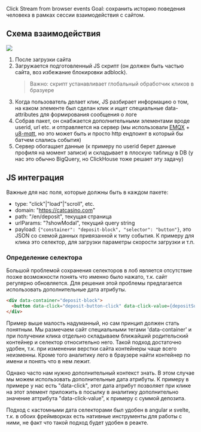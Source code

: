 Click Stream from browser events
Goal: сохранить историю поведения человека в рамках сессии взаимодействия с сайтом.
## Схема взаимодействия
[![](https://mermaid.ink/img/pako:eNplUTtzwjAM_is6rQ29EALJeWDo0aXXTmy9LCYW4IPYqR9QyvHfKyfQpZpkfQ_J0hVbqwgFevqKZFpaablzsmuMjMGa2G3INQY4Ns6ePTmYLJdPXgcS8G6lgpSOhJQl9MEUsNMngrc1aBPItdQH68C3TvfhnyXTBHTyQB4ktEfdHkYKqxPKrFNy9GTUCLPp1oLlKuxD6IGtz_4-yEAedKsX1nBb-hOBkkFupCfMsCPXSa3499ekbDDsqaMGBaeKtjIeQ4ONuTE1bWN9MS2K4CJlGHv2eSwLxVYePVd7aVBc8RvFJH_OOYqqnOV1WS6KeV5XeVlleEFRTBmdz-qyropZvpgWi1uGP9ay0fRh_ao0z_3nTMPzY7zVcLKh2-cgGkdyNu72d8HtFwJFmHs?type=png)](https://mermaid.live/edit#pako:eNplUTtzwjAM_is6rQ29EALJeWDo0aXXTmy9LCYW4IPYqR9QyvHfKyfQpZpkfQ_J0hVbqwgFevqKZFpaablzsmuMjMGa2G3INQY4Ns6ePTmYLJdPXgcS8G6lgpSOhJQl9MEUsNMngrc1aBPItdQH68C3TvfhnyXTBHTyQB4ktEfdHkYKqxPKrFNy9GTUCLPp1oLlKuxD6IGtz_4-yEAedKsX1nBb-hOBkkFupCfMsCPXSa3499ekbDDsqaMGBaeKtjIeQ4ONuTE1bWN9MS2K4CJlGHv2eSwLxVYePVd7aVBc8RvFJH_OOYqqnOV1WS6KeV5XeVlleEFRTBmdz-qyropZvpgWi1uGP9ay0fRh_ao0z_3nTMPzY7zVcLKh2-cgGkdyNu72d8HtFwJFmHs)
1. После загрузки сайта
2. Загружается подготовленный JS скрипт (он должен быть частью сайта, воз избежание блокировки adblock).
   > Важно: скрипт устанавливает глобальный обработчик кликов в бразуере
3. Когда пользователь делает клик, JS разбирает информацию о том, на каком элементе был сделан клик и ищет специальные data-attributes для формирования сообщения о логе
4. Собрав пакет, он снабжается дополнительными элементами вроде userid, url etc. и отправляется на сервер (мы использовали [EMQX](https://github.com/emqx/emqx) + [u8-mqtt](https://www.npmjs.com/package/u8-mqtt), но это может быть и просто http ендпоинт в который бы батчем слались события)
5. Сервер обогащает данные (к примеру по userid берет данные профиля на момент записи) и складывает в плоскую таблицу в DB (у нас это обычно BigQuery, но ClickHouse тоже решает эту задачу)

## JS интеграция
Важные для нас поля, которые должны быть в каждом пакете:
- type: "click"|"load"|"scroll", etc.
- domain: "https://catcasino.com"
- path: "/en/deposit", текущая страница
- urlParams: "?showModal", текущий query string
- payload: `{"constainer": "deposit-block", "selector": "button"}`, это JSON со схемой данных привязанной к типу события. К примеру для клика это селектор, для загрузки параметры скорости загрузки и т.п.

### Определение селектора
Большой проблемой сохранения селекторов в лоб является отсутствие позже возможности понять что именно было нажато, т.к. сайт регулярно обновляется. Для решения этой проблемы предлагается использовать дополнительные дата атрибуты.
```html
<div data-container="deposit-block">
  <button data-click="deposit-button-click" data-click-value={depositSumm}>
</div>
```
Пример выше малость надуманный, но сам принцип должен стать понятным.
Мы размечаем сайт специальными тегами 'data-container' и при получении клика отдельно складываем ближайший родительский контейнер и селектор относительно него. Такой подход достаточно удобен, т.к. при изменении верстки сайта контейнеры чаще всего неизменны. Кроме того аналитику лего в браузере найти контейнер по имени и понять что в нем лежит.

Однако часто нам нужно дополнительный контекст знать. В этом случае мы можем использовать дополнительные дата атрибуты. К примеру в примере у нас есть "data-click", этот дата атрибут позволяет при клике на этот элемент приложить в посылку в аналитику дополнительно значение аттрибута "data-click-value", к примеру с суммой депозита.

Подход с кастомными дата селекторами был удобен в angular и svelte, т.к. в обоих фреймворках есть нативные инструменты для работы с ними, не факт что такой подход будет удобен в реакте.

